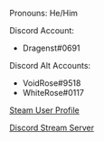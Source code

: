 Pronouns: He/Him

Discord Account:
- Dragenst#0691

Discord Alt Accounts:
- VoidRose#9518
- WhiteRose#0117

[Steam User Profile](https://steamcommunity.com/id/Dragenst1)

[Discord Stream Server](tps://discord.com/invite/Fnpe7tCj5d)
